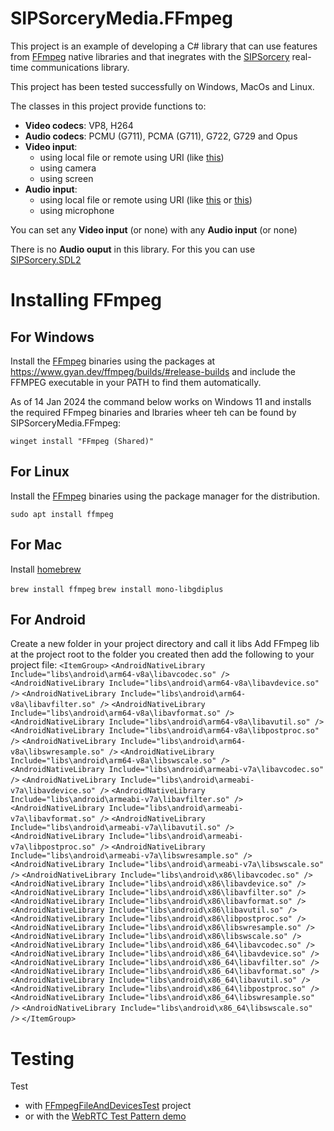 # SIPSorceryMedia.FFmpeg

This project is an example of developing a C# library that can use features from [FFmpeg](https://ffmpeg.org/) native libraries and that inegrates with the [SIPSorcery](https://github.com/sipsorcery-org/sipsorcery) real-time communications library.

This project has been tested successfully on Windows, MacOs and Linux.

The classes in this project provide functions to:

 - **Video codecs**: VP8, H264
 - **Audio codecs**: PCMU (G711), PCMA (G711), G722, G729 and Opus
 - **Video input**:
    - using local file or remote using URI (like [this](https://upload.wikimedia.org/wikipedia/commons/3/36/Cosmos_Laundromat_-_First_Cycle_-_Official_Blender_Foundation_release.webm))
    - using camera 
    - using screen
 - **Audio input**:
    - using local file or remote using URI (like [this](https://upload.wikimedia.org/wikipedia/commons/3/36/Cosmos_Laundromat_-_First_Cycle_-_Official_Blender_Foundation_release.webm) or [this](https://upload.wikimedia.org/wikipedia/commons/0/0f/Pop_RockBrit_%28exploration%29-en_wave.wav))
    - using microphone

You can set any **Video input** (or none) with any **Audio input** (or none)

There is no **Audio ouput** in this library. For this you can use [SIPSorcery.SDL2](https://github.com/sipsorcery-org/SIPSorcery.SDL2)

# Installing FFmpeg

## For Windows

Install the [FFmpeg](https://www.ffmpeg.org/) binaries using the packages at https://www.gyan.dev/ffmpeg/builds/#release-builds and include the FFMPEG executable in your PATH to find them automatically.

As of 14 Jan 2024 the command below works on Windows 11 and installs the required FFmpeg binaries and lbraries wheer teh can be found by SIPSorceryMedia.FFmpeg:

`winget install "FFmpeg (Shared)"`

## For Linux

Install the [FFmpeg](https://www.ffmpeg.org/) binaries using the package manager for the distribution.

`sudo apt install ffmpeg`

## For Mac

Install [homebrew](https://brew.sh/)

`brew install ffmpeg`
`brew install mono-libgdiplus`
## For Android
Create a new folder in your project directory and call it libs
Add FFmpeg lib at the project root to the folder you created
then add the following to your project file:
`<ItemGroup>`
		`<AndroidNativeLibrary Include="libs\android\arm64-v8a\libavcodec.so" />`
		`<AndroidNativeLibrary Include="libs\android\arm64-v8a\libavdevice.so" />`
		`<AndroidNativeLibrary Include="libs\android\arm64-v8a\libavfilter.so" />`
		`<AndroidNativeLibrary Include="libs\android\arm64-v8a\libavformat.so" />`
		`<AndroidNativeLibrary Include="libs\android\arm64-v8a\libavutil.so" />`
		`<AndroidNativeLibrary Include="libs\android\arm64-v8a\libpostproc.so" />`
		`<AndroidNativeLibrary Include="libs\android\arm64-v8a\libswresample.so" />`
		`<AndroidNativeLibrary Include="libs\android\arm64-v8a\libswscale.so" />`
		`<AndroidNativeLibrary Include="libs\android\armeabi-v7a\libavcodec.so" />`
		`<AndroidNativeLibrary Include="libs\android\armeabi-v7a\libavdevice.so" />`
		`<AndroidNativeLibrary Include="libs\android\armeabi-v7a\libavfilter.so" />`
		`<AndroidNativeLibrary Include="libs\android\armeabi-v7a\libavformat.so" />`
		`<AndroidNativeLibrary Include="libs\android\armeabi-v7a\libavutil.so" />`
		`<AndroidNativeLibrary Include="libs\android\armeabi-v7a\libpostproc.so" />`
		`<AndroidNativeLibrary Include="libs\android\armeabi-v7a\libswresample.so" />`
		`<AndroidNativeLibrary Include="libs\android\armeabi-v7a\libswscale.so" />`
		`<AndroidNativeLibrary Include="libs\android\x86\libavcodec.so" />`
		`<AndroidNativeLibrary Include="libs\android\x86\libavdevice.so" />`
		`<AndroidNativeLibrary Include="libs\android\x86\libavfilter.so" />`
		`<AndroidNativeLibrary Include="libs\android\x86\libavformat.so" />`
		`<AndroidNativeLibrary Include="libs\android\x86\libavutil.so" />`
		`<AndroidNativeLibrary Include="libs\android\x86\libpostproc.so" />`
		`<AndroidNativeLibrary Include="libs\android\x86\libswresample.so" />`
		`<AndroidNativeLibrary Include="libs\android\x86\libswscale.so" />`
		`<AndroidNativeLibrary Include="libs\android\x86_64\libavcodec.so" />`
		`<AndroidNativeLibrary Include="libs\android\x86_64\libavdevice.so" />`
		`<AndroidNativeLibrary Include="libs\android\x86_64\libavfilter.so" />`
		`<AndroidNativeLibrary Include="libs\android\x86_64\libavformat.so" />`
		`<AndroidNativeLibrary Include="libs\android\x86_64\libavutil.so" />`
		`<AndroidNativeLibrary Include="libs\android\x86_64\libpostproc.so" />`
		`<AndroidNativeLibrary Include="libs\android\x86_64\libswresample.so" />`
		`<AndroidNativeLibrary Include="libs\android\x86_64\libswscale.so" />`
	`</ItemGroup>`

# Testing

Test 
- with [FFmpegFileAndDevicesTest](./test/FFmpegFileAndDevicesTest) project
- or with the [WebRTC Test Pattern demo](https://github.com/sipsorcery/sipsorcery/tree/master/examples/WebRTCExamples/WebRTCTestPatternServer)


